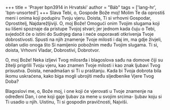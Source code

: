 +++
title = 'Prayer bpn3914 in Hrvatski'
author = "Báb"
tags = ['lang-hr', 'bpn-unsorted']
+++
Slava Tebi, o, Gospode Bože moj! Molim Te da oprostiš meni i onima koji podupiru Tvoju vjeru. Doista, Ti si vrhovni Gospodar, Oprostitelj, Najdarežljiviji. O, moj Bože! Omogući onim Tvojim slugama koji su lišeni spoznaje da pristupe Tvojoj stvari; jer jednom kada čuju o Tebi, svjedočit će o istini do Sudnjeg dana i neće osporavati otkrivenja Tvoje dobrostivosti. Spusti na njih znamenje Tvoje milosti i daj im, ma gdje živjeli, obilan udio onoga što Si namijenio pobožnim među Tvojim slugama. Ti si, doista, Vrhovni Vladar, Dobrostivi, Dobrotvor.

O, moj Bože! Neka izljevi Tvog milosrđa i blagoslova sađu na domove čiji su žitelji prigrlili Tvoju vjeru, kao znamen Tvoje milosti i kao znak ljubavi Tvog prisustva. Doista, nenadmašan si Ti u praštanju. Kada bi Tvoja dobrota bila ikomu uskraćena, kako biga mogli ubrojiti među sljedbenike Vjere Tvog Doba?

Blagoslovi me, o, Bože moj, i one koji će vjerovati u Tvoje znamenje na određeni Dan, i one koji gaje ljubav za mene u svojim srcima- ljubav koju si Ti usadio u njih. Uistinu, Ti si gospodin pravičnosti, Najviši.
